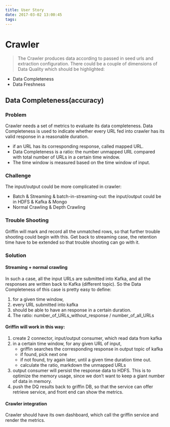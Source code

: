 ```yaml
---
title: User Story
date: 2017-03-02 13:00:45
tags:
---
```


# Crawler 

 > The Crawler produces data according to passed in seed urls and extraction configuration. 
 > There could be a couple of dimensions of Data Quality which should be highlighted:

 * Data Completeness
 * Data Freshness

## Data Completeness(accuracy)

### Problem

Crawler needs a set of metrics to evaluate its data completeness.
Data Completeness is used to indicate whether every URL fed into crawler has its valid response in a reasonable duration.
 * if an URL has its corresponding response, called mapped URL.
 * Data Completeness is a ratio: the number unmapped URL compared with total number of URLs in a certain time window.
 * The time window is measured based on the time window of input.

### Challenge

The input/output could be more complicated in crawler:
 * Batch & Streaming & batch-in-streaming-out: the input/output could be in HDFS & Kafka & Mongo
 * Normal Crawling & Depth Crawling


### Trouble Shooting

Griffin will mark and record all the unmatched rows, so that further trouble shooting could begin with this.
Get back to streaming case, the retention time have to be extended so that trouble shooting can go with it.

### Solution

#### Streaming + normal crawling
In such a case, all the input URLs are submitted into Kafka, and all the responses are written back to Kafka (different topic). 
So the Data Completeness of this case is pretty easy to define:

1.	for a given time window, 
2.	every URL submitted into kafka
3.	should be able to have an response in a certain duration.
4.	The ratio: number_of_URLs_without_response / number_of_all_URLs

#### Griffin will work in this way:
1.	create 2 connector, input/output consumer, which read data from kafka
2.	in a certain time window, for any given URL of input,
	* griffin searches the corresponding response in output topic of kafka
	* if found, pick next one
	* if not found, try again later, until a given time duration time out.
	* calculate the ratio, markdown the unmapped URLs
3.	output consumer will persist the response data to HDFS. This is to optimize the memory usage, since we don’t want to keep a giant number of data in memory.
4.	push the DQ results back to griffin DB, so that the service can offer retrieve service, and front end can show the metrics.

#### Crawler integration

Crawler should have its own dashboard, which call the griffin service and render the metrics.





